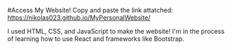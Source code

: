 #Access My Website!
Copy and paste the link attatched:
https://nikolas023.github.io/MyPersonalWebsite/

I used HTML, CSS, and JavaScript to make the website! I'm in the process of learning how to use React and frameworks like Bootstrap.
